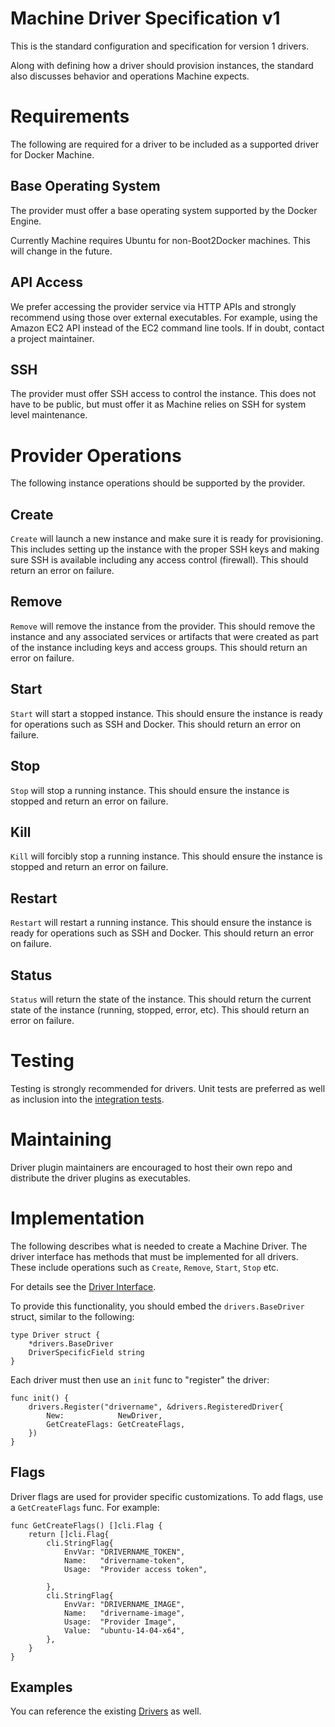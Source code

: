 <!--[metadata]>
+++
draft=true
title = "Docker Machine"
description = "machine"
keywords = ["machine, orchestration, install, installation, docker, documentation"]
[menu.main]
parent="mn_install"
+++
<![end-metadata]-->

# Machine Driver Specification v1
This is the standard configuration and specification for version 1 drivers.

Along with defining how a driver should provision instances, the standard
also discusses behavior and operations Machine expects.

# Requirements
The following are required for a driver to be included as a supported driver
for Docker Machine.

## Base Operating System
The provider must offer a base operating system supported by the Docker Engine.

Currently Machine requires Ubuntu for non-Boot2Docker machines.  This will
change in the future.

## API Access
We prefer accessing the provider service via HTTP APIs and strongly recommend
using those over external executables.  For example, using the Amazon EC2 API
instead of the EC2 command line tools.  If in doubt, contact a project
maintainer.

## SSH
The provider must offer SSH access to control the instance.  This does not
have to be public, but must offer it as Machine relies on SSH for system
level maintenance.

# Provider Operations
The following instance operations should be supported by the provider.

## Create
`Create` will launch a new instance and make sure it is ready for provisioning.
This includes setting up the instance with the proper SSH keys and making
sure SSH is available including any access control (firewall).  This should
return an error on failure.

## Remove
`Remove` will remove the instance from the provider.  This should remove the
instance and any associated services or artifacts that were created as part
of the instance including keys and access groups.  This should return an
error on failure.

## Start
`Start` will start a stopped instance.  This should ensure the instance is
ready for operations such as SSH and Docker.  This should return an error on
failure.

## Stop
`Stop` will stop a running instance.  This should ensure the instance is
stopped and return an error on failure.

## Kill
`Kill` will forcibly stop a running instance.  This should ensure the instance
is stopped and return an error on failure.

## Restart
`Restart` will restart a running instance.  This should ensure the instance
is ready for operations such as SSH and Docker.  This should return an error
on failure.

## Status
`Status` will return the state of the instance.  This should return the
current state of the instance (running, stopped, error, etc).  This should
return an error on failure.

# Testing
Testing is strongly recommended for drivers.  Unit tests are preferred as well
as inclusion into the [integration tests](https://github.com/docker/machine#integration-tests).

# Maintaining
Driver plugin maintainers are encouraged to host their own repo and distribute
the driver plugins as executables.

# Implementation
The following describes what is needed to create a Machine Driver.  The driver
interface has methods that must be implemented for all drivers.  These include
operations such as `Create`, `Remove`, `Start`, `Stop` etc.

For details see the [Driver Interface](https://github.com/docker/machine/blob/master/drivers/drivers.go#L24).

To provide this functionality, you should embed the `drivers.BaseDriver` struct, similar to the following:

```
type Driver struct {
    *drivers.BaseDriver
    DriverSpecificField string
}
```

Each driver must then use an `init` func to "register" the driver:

```
func init() {
    drivers.Register("drivername", &drivers.RegisteredDriver{
        New:            NewDriver,
        GetCreateFlags: GetCreateFlags,
    })
}
```

## Flags
Driver flags are used for provider specific customizations.  To add flags, use
a `GetCreateFlags` func.  For example:

```
func GetCreateFlags() []cli.Flag {
    return []cli.Flag{
        cli.StringFlag{
            EnvVar: "DRIVERNAME_TOKEN",
            Name:   "drivername-token",
            Usage:  "Provider access token",

        },
        cli.StringFlag{
            EnvVar: "DRIVERNAME_IMAGE",
            Name:   "drivername-image",
            Usage:  "Provider Image",
            Value:  "ubuntu-14-04-x64",
        },
    }
}
```

## Examples
You can reference the existing [Drivers](https://github.com/docker/machine/tree/master/drivers)
as well.
